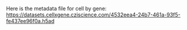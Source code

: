 Here is the metadata file for cell by gene:
https://datasets.cellxgene.cziscience.com/4532eea4-24b7-461a-93f5-fe437ee96f0a.h5ad
